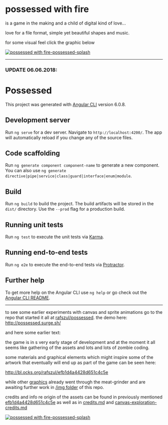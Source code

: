 # possessed with fire

is a game in the making and a child of digital kind of love...

love for a file format, simple yet beautiful shapes and music.

for some visual feel click the graphic below

[![possessed with fire-possessed-splash](https://s3-us-west-2.amazonaws.com/s.cdpn.io/73058/mountains-584280.png-01_copy.svg)](http://codepen.io/collection/XJGpgy/)

---

### UPDATE 06.06.2018:

# Possessed

This project was generated with [Angular CLI](https://github.com/angular/angular-cli) version 6.0.8.

## Development server

Run `ng serve` for a dev server. Navigate to `http://localhost:4200/`. The app will automatically reload if you change any of the source files.

## Code scaffolding

Run `ng generate component component-name` to generate a new component. You can also use `ng generate directive|pipe|service|class|guard|interface|enum|module`.

## Build

Run `ng build` to build the project. The build artifacts will be stored in the `dist/` directory. Use the `--prod` flag for a production build.

## Running unit tests

Run `ng test` to execute the unit tests via [Karma](https://karma-runner.github.io).

## Running end-to-end tests

Run `ng e2e` to execute the end-to-end tests via [Protractor](http://www.protractortest.org/).

## Further help

To get more help on the Angular CLI use `ng help` or go check out the [Angular CLI README](https://github.com/angular/angular-cli/blob/master/README.md).

---

to see some earlier experiments with canvas and sprite animations go to the repo that started it all at [rafszul/possessed](https://github.com/rafszul/possessed). the demo here: http://possessed.surge.sh/ 

and here some earlier text:

the game is in s very early stage of development and at the moment it all seems like gathering of the assets and lots and lots of zombie coding.

some materials and graphical elements which might inspire some of the artwork that eventually will end up as part of the game can be seen here:

http://bl.ocks.org/rafszul/efb1d4a4428d651c4c5e

while other [graphics](http://padlet.com/rafszul/shadows) already went through the meat-grinder and are awaiting further work in [/img folder](img/shadows-svg) of this repo.

credits and info re origin of the assets can be found in previously mentioned [efb1d4a4428d651c4c5e](https://gist.github.com/rafszul/efb1d4a4428d651c4c5e) as well as in [credits.md](credits.md) and [canvas-exploration-credits.md](canvas-exploration-credits.md)



[![possessed with fire-possessed-splash](https://s3-us-west-2.amazonaws.com/s.cdpn.io/73058/possessed.svg)](https://codepen.io/collection/XJGpgy/)